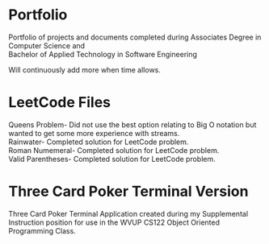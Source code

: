 # Portfolio
Portfolio of projects and documents completed during Associates Degree in Computer Science and <br/>
Bachelor of Applied Technology in Software Engineering

Will continuously add more when time allows. 

# LeetCode Files
Queens Problem- Did not use the best option relating to Big O notation but wanted to get some more experience with streams. <br/>
Rainwater- Completed solution for LeetCode problem.<br/>
Roman Numemeral- Completed solution for LeetCode problem.<br/>
Valid Parentheses- Completed solution for LeetCode problem.<br/>

# Three Card Poker Terminal Version
Three Card Poker Terminal Application created during my Supplemental Instruction position for use in the WVUP CS122 Object Oriented Programming Class. 
